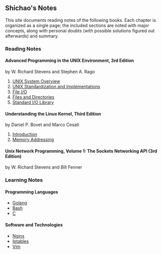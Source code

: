 ## Shichao's Notes

This site documents reading notes of the following books. Each chapter is organized as a single page; the included sections are noted with major concepts, along with personal doubts (with possible solutions figured out afterwards) and summary.

### Reading Notes

#### Advanced Programming in the UNIX Environment, 3rd Edition

by W. Richard Stevens and Stephen A. Rago

1. [UNIX System Overview](apue/ch1.md)
2. [UNIX Standardization and Implementations](apue/ch2.md)
3. [File I/O](apue/ch3.md)
4. [Files and Directories](apue/ch4.md)
5. [Standard I/O Library](apue/ch5.md)

#### Understanding the Linux Kernel, Third Edition

by Daniel P. Bovet and Marco Cesati

1. [Introduction](utlk/ch1.md)
1. [Memory Addressing](utlk/ch2.md)

#### Unix Network Programming, Volume 1: The Sockets Networking API (3rd Edition)

by W. Richard Stevens and Bill Fenner

### Learning Notes

#### Programming Languages

* [Golang](golang/index.md)
* [Bash](bash/index.md)
* [C](c/index.md)

#### Software and Technologies

* [Nginx](nginx/index.md)
* [Iptables](iptables/index.md)
* [Vim](vim/index.md)
